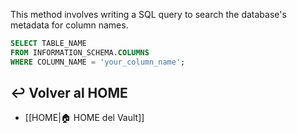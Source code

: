 
This method involves writing a SQL query to search the database's metadata for column names.
```sql
SELECT TABLE_NAME
FROM INFORMATION_SCHEMA.COLUMNS
WHERE COLUMN_NAME = 'your_column_name';
```

## ↩️ Volver al HOME
- [[HOME|🏠 HOME del Vault]]